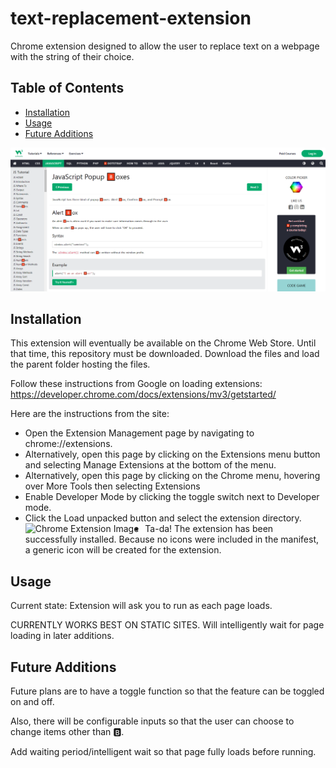 # text-replacement-extension  
Chrome extension designed to allow the user to replace text on a webpage with the string of their choice.

## Table of Contents
- [Installation](#installation)
- [Usage](#usage)
- [Future Additions](#future-additions)

![example](https://github.com/JohnGardiner93/text-replacement-extension/blob/master/example.png)

## Installation   
This extension will eventually be available on the Chrome Web Store. Until that time, this repository must be downloaded. Download the files and load the parent folder hosting the files.

Follow these instructions from Google on loading extensions: https://developer.chrome.com/docs/extensions/mv3/getstarted/

Here are the instructions from the site:

- Open the Extension Management page by navigating to chrome://extensions.
- Alternatively, open this page by clicking on the Extensions menu button and selecting Manage Extensions at the bottom of the menu.
- Alternatively, open this page by clicking on the Chrome menu, hovering over More Tools then selecting Extensions
- Enable Developer Mode by clicking the toggle switch next to Developer mode.
- Click the Load unpacked button and select the extension directory.
  <img src="https://developer-chrome-com.imgix.net/image/BrQidfK9jaQyIHwdw91aVpkPiib2/iYdLKFsJ1KSVGLhbLRvS.png?w=650" alt="Chrome Extension Image" style="float: left; margin-right: 10px;" />
- Ta-da! The extension has been successfully installed. Because no icons were included in the manifest, a generic icon will be created for the extension.

## Usage
Current state: Extension will ask you to run as each page loads.

CURRENTLY WORKS BEST ON STATIC SITES. Will intelligently wait for page loading in later additions.

## Future Additions  
Future plans are to have a toggle function so that the feature can be toggled on and off.

Also, there will be configurable inputs so that the user can choose to change items other than 🅱.

Add waiting period/intelligent wait so that page fully loads before running.
